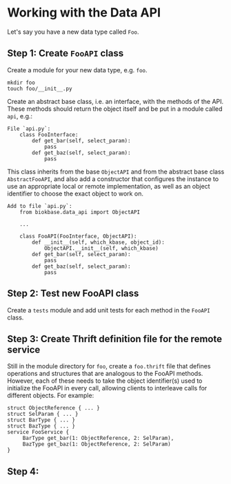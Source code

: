 # Working with the Data API

Let's say you have a new data type called `Foo`.

## Step 1: Create `FooAPI` class

Create a module for your new data type, e.g. `foo`. 

    mkdir foo
    touch foo/__init__.py


Create an abstract base class, i.e. an interface, with the methods of the API. These methods should return the object itself and be put in a module called `api`, e.g.:

    File `api.py`:
        class FooInterface:
            def get_bar(self, select_param):
                pass
            def get_baz(self, select_param):
                pass

This class inherits from the base `ObjectAPI` and from the abstract base class `AbstractFooAPI`, and also add a constructor that configures the instance to use an appropriate local or remote implementation, as well as an object identifier to choose the exact object to work on.

    Add to file `api.py`:
        from biokbase.data_api import ObjectAPI
        
        ...
        
        class FooAPI(FooInterface, ObjectAPI):
            def __init__(self, which_kbase, object_id):
                ObjectAPI.__init__(self, which_kbase)
            def get_bar(self, select_param):
                pass
            def get_baz(self, select_param):
                pass

## Step 2: Test new FooAPI class

Create a `tests` module and add unit tests for each method in the `FooAPI` class.

## Step 3: Create Thrift definition file for the remote service

Still in the module directory for `foo`, create a `foo.thrift` file that defines operations and structures that are analogous to the FooAPI methods. However, each of these needs to take the object identifier(s) used to initialize the FooAPI in every call, allowing clients to interleave calls for different objects. For example:

    struct ObjectReference { ... }
    struct SelParam { ... }
    struct BarType { ... }
    struct BazType { ... }
    service FooService {
         BarType get_bar(1: ObjectReference, 2: SelParam),
         BazType get_baz(1: ObjectReference, 2: SelParam)
    }
    


## Step 4: